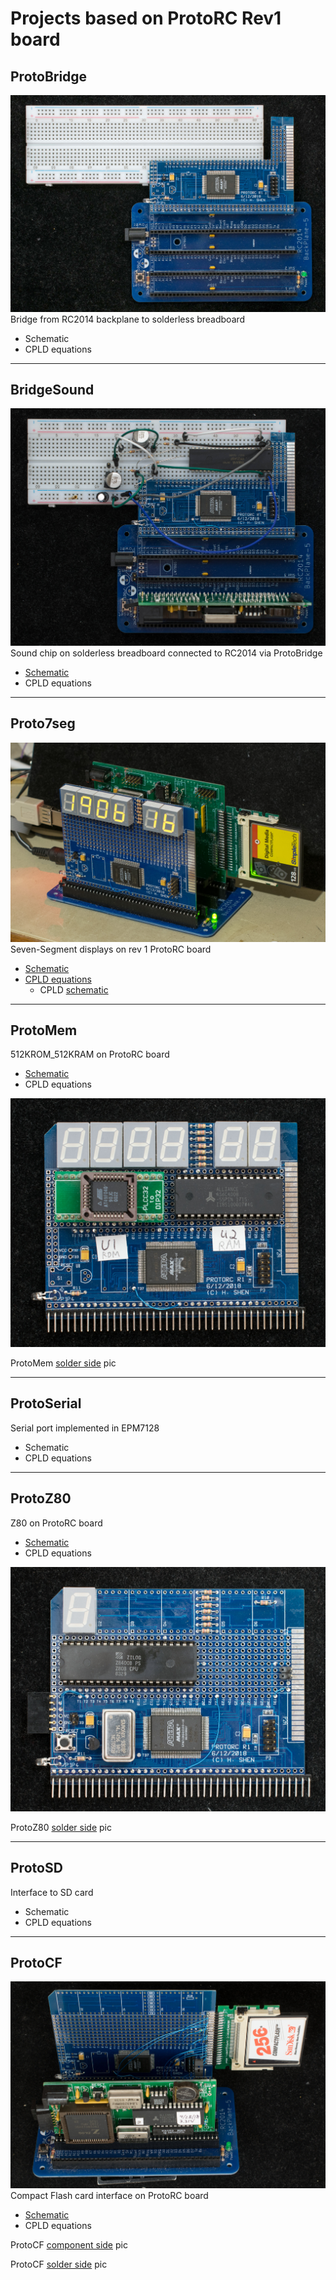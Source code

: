 # Projects based on ProtoRC Rev1 board
## ProtoBridge
![](DSC_39700928.jpg)
Bridge from RC2014 backplane to solderless breadboard
* Schematic
* CPLD equations
***
## BridgeSound
![](DSC_39930929.jpg)
Sound chip on solderless breadboard connected to RC2014 via ProtoBridge
* [Schematic](BridgeSound_scm.jpg)
* CPLD equations
***
## Proto7seg
![](DSC_36830622.jpg)
Seven-Segment displays on rev 1 ProtoRC board
* [Schematic](Proto7seg_scm.jpg)
* [CPLD equations](proto7seg_release.zip)
  - CPLD [schematic](Proto7seg_top_scm.pdf)
***
## ProtoMem
512KROM_512KRAM on ProtoRC board
* [Schematic](ProtoMem_scm.jpg)
* CPLD equations

![](DSC_39640926.jpg)

ProtoMem [solder side](DSC_39650926.jpg) pic
***
## ProtoSerial
Serial port implemented in EPM7128
* Schematic
* CPLD equations
***
## ProtoZ80
Z80 on ProtoRC board
* [Schematic](ProtoZ80_scm.jpg)
* CPLD equations

![](DSC_37140716.jpg)

ProtoZ80 [solder side](DSC_37150716.jpg) pic
***
## ProtoSD
Interface to SD card
* Schematic
* CPLD equations
***
## ProtoCF
![](DSC_39941002.jpg)
Compact Flash card interface on ProtoRC board
* [Schematic](ProtoCF_scm.jpg)
* CPLD equations

ProtoCF [component side](DSC_39951002.jpg) pic

ProtoCF [solder side](DSC_39961002.jpg) pic
